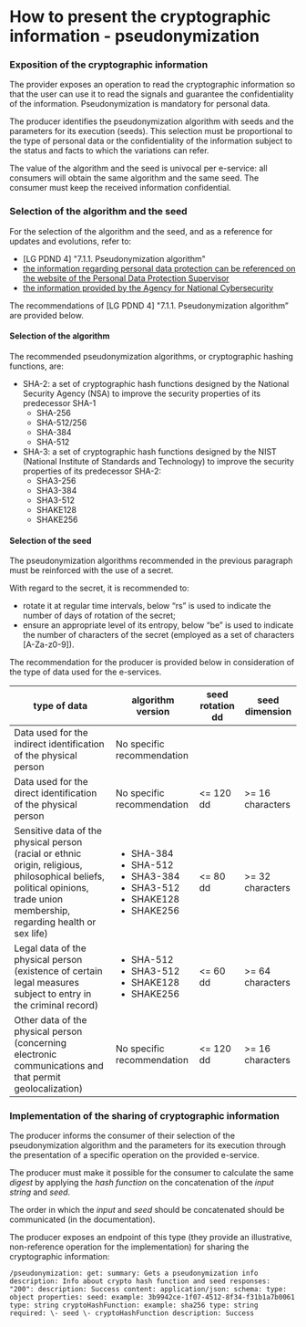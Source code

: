 # How to present the cryptographic information - pseudonymization

### Exposition of the cryptographic information

The provider exposes an operation to read the cryptographic information so that the user can use it to read the signals and guarantee the confidentiality of the information. Pseudonymization is mandatory for personal data.

The producer identifies the pseudonymization algorithm with seeds and the parameters for its execution (seeds). This selection must be proportional to the type of personal data or the confidentiality of the information subject to the status and facts to which the variations can refer.

The value of the algorithm and the seed is univocal per e-service: all consumers will obtain the same algorithm and the same seed. The consumer must keep the received information confidential.

### Selection of the algorithm and the seed

For the selection of the algorithm and the seed, and as a reference for updates and evolutions, refer to:

* [LG PDND 4] "7.1.1. Pseudonymization algorithm"
* [the information regarding personal data protection can be referenced on the website of the Personal Data Protection Supervisor](https://www.garanteprivacy.it/temi/pseudonimizzazione)
* [the information provided by the Agency for National Cybersecurity](https://www.acn.gov.it/portale/documents/20119/85999/ACN_LineeGuida_Hash.pdf/e1d36f5c-c75e-06b7-9c5f-aa535ed39b33?version=1.0&t=1704377457344&download=true)

The recommendations of [LG PDND 4] "7.1.1. Pseudonymization algorithm” are provided below.

#### Selection of the algorithm

The recommended pseudonymization algorithms, or cryptographic hashing functions, are: 

* SHA-2: a set of cryptographic hash functions designed by the National Security Agency (NSA) to improve the security properties of its predecessor SHA-1
  * SHA-256 
  * SHA-512/256
  * SHA-384 
  * SHA-512
* SHA-3: a set of cryptographic hash functions designed by the NIST (National Institute of Standards and Technology) to improve the security properties of its predecessor SHA-2:
  * SHA3-256 
  * SHA3-384 
  * SHA3-512 
  * SHAKE128
  * SHAKE256

#### Selection of the seed

The pseudonymization algorithms recommended in the previous paragraph must be reinforced with the use of a secret.

With regard to the secret, it is recommended to:

* rotate it at regular time intervals, below “rs” is used to indicate the number of days of rotation of the secret;
* ensure an appropriate level of its entropy, below “be” is used to indicate the number of characters of the secret (employed as a set of characters [A-Za-z0-9]).

The recommendation for the producer is provided below in consideration of the type of data used for the e-services.

| type of data| algorithm version| seed rotation dd| seed dimension|
|----------|----------|----------|----------|
| Data used for the indirect identification of the physical person| No specific recommendation| | |
| Data used for the direct identification of the physical person| No specific recommendation| <= 120 dd| \>= 16 characters|
| Sensitive data of the physical person (racial or ethnic origin, religious, philosophical beliefs, political opinions, trade union membership, regarding health or sex life)| <ul><li>SHA-384</li><li>SHA-512</li><li>SHA3-384</li><li>SHA3-512</li><li>SHAKE128</li><li>SHAKE256</li></ul>| <= 80 dd| \>= 32 characters|
| Legal data of the physical person (existence of certain legal measures subject to entry in the criminal record)| <ul><li>SHA-512</li><li>SHA3-512</li><li>SHAKE128</li><li>SHAKE256</li></ul>| <= 60 dd| \>= 64 characters|
| Other data of the physical person (concerning electronic communications and that permit geolocalization)| No specific recommendation| <= 120 dd| \>= 16 characters|

### Implementation of the sharing of cryptographic information

The producer informs the consumer of their selection of the pseudonymization algorithm and the parameters for its execution through the presentation of a specific operation on the provided e-service.

The producer must make it possible for the consumer to calculate the same _digest_ by applying the _hash function_ on the concatenation of the _input string_ and _seed_.

The order in which the _input_ and _seed_ should be concatenated should be communicated (in the documentation). 

The producer exposes an endpoint of this type (they provide an illustrative, non-reference operation for the implementation) for sharing the cryptographic information:

``` /pseudonymization: get: summary: Gets a pseudonymization info description: Info about crypto hash function and seed responses: "200": description: Success content: application/json: schema: type: object properties: seed: example: 3b9942ce-1f07-4512-8f34-f31b1a7b0061 type: string cryptoHashFunction: example: sha256 type: string required: \- seed \- cryptoHashFunction description: Success ```